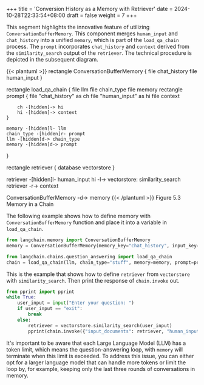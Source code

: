 +++
title = 'Conversion History as a Memory with Retriever'
date = 2024-10-28T22:33:54+08:00
draft = false
weight = 7
+++


This segment highlights the innovative feature of utilizing `ConversationBufferMemory`. This component merges `human_input` and `chat_history` into a unified `memory`, which is part of the `load_qa_chain` process. The `prompt` incorporates `chat_history` and `context` derived from the `similarity_search` output of the `retriever`. The technical procedure is depicted in the subsequent diagram.

{{< plantuml >}}
rectangle ConversationBufferMemory {
    file chat_history
    file human_input
}


rectangle load_qa_chain {
    file llm
    file chain_type
    file memory
    rectangle prompt {
        file "chat_history" as ch
        file "human_input" as hi
        file context

        ch -[hidden]-> hi
        hi -[hidden]-> context
    }

    memory -[hidden]l- llm
    chain_type -[hidden]r- prompt
    llm -[hidden]d-> chain_type
    memory -[hidden]d-> prompt

}

rectangle retriever {
    database vectorstore
}

retriever -[hidden]l- human_input
hi -l-> vectorstore: similarity_search
retriever -r-> context

ConversationBufferMemory -d-> memory
{{< /plantuml >}}
Figure 5.3 Memory in a Chain


The following example shows how to define memory with `ConversationBufferMemory` function and place it into a variable in `load_qa_chain`.

```py
from langchain.memory import ConversationBufferMemory
memory = ConversationBufferMemory(memory_key="chat_history", input_key="human_input")

from langchain.chains.question_answering import load_qa_chain
chain = load_qa_chain(llm, chain_type="stuff", memory=memory, prompt=prompt)
```

This is the example that shows how to define `retriever` from `vectorstore` with `similarity_search`. Then print the response of `chain.invoke` out.

```python
from pprint import pprint
while True:
    user_input = input("Enter your question: ")
    if user_input == "exit":
        break
    else:
        retriever = vectorstore.similarity_search(user_input)
        pprint(chain.invoke({"input_documents": retriever, "human_input": user_input}, return_only_outputs=True))
```


It's important to be aware that each Large Language Model (LLM) has a token limit, which means the question-answering loop, with `memory` will terminate when this limit is exceeded. To address this issue, you can either opt for a larger language model that can handle more tokens or limit the loop by, for example, keeping only the last three rounds of conversations in memory.
